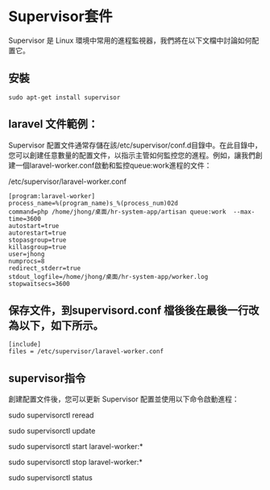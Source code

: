 # Supervisor套件
Supervisor 是 Linux 環境中常用的進程監視器，我們將在以下文檔中討論如何配置它。


## 安裝
```
sudo apt-get install supervisor
```


## laravel 文件範例：
Supervisor 配置文件通常存儲在該/etc/supervisor/conf.d目錄中。在此目錄中，您可以創建任意數量的配置文件，以指示主管如何監控您的進程。例如，讓我們創建一個laravel-worker.conf啟動和監控queue:work進程的文件：

/etc/supervisor/laravel-worker.conf
```
[program:laravel-worker]
process_name=%(program_name)s_%(process_num)02d
command=php /home/jhong/桌面/hr-system-app/artisan queue:work  --max-time=3600
autostart=true
autorestart=true
stopasgroup=true
killasgroup=true
user=jhong
numprocs=8
redirect_stderr=true
stdout_logfile=/home/jhong/桌面/hr-system-app/worker.log
stopwaitsecs=3600

```


## 保存文件，到supervisord.conf 檔後後在最後一行改為以下，如下所示。
```
[include]
files = /etc/supervisor/laravel-worker.conf
```




## supervisor指令
創建配置文件後，您可以更新 Supervisor 配置並使用以下命令啟動進程：

sudo supervisorctl reread

sudo supervisorctl update

sudo supervisorctl start laravel-worker:*

sudo supervisorctl stop laravel-worker:*

sudo supervisorctl status

